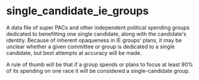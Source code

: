 single_candidate_ie_groups
==========================

A data file of super PACs and other independent political spending groups dedicated to benefitting one single candidate, along with the candidate's identity. Because of inherent opaqueness in IE groups' plans, it may be unclear whether a given committee or group is dedicated to a single candidate, but best attempts at accuracy will be made.

A rule of thumb will be that if a group spends or plans to focus at least 90% of its spending on one race it will be considered a single-candidate group.